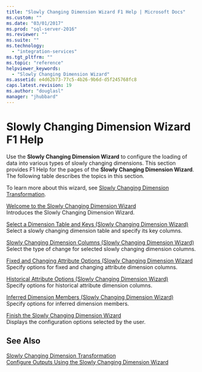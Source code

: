 ```yaml
---
title: "Slowly Changing Dimension Wizard F1 Help | Microsoft Docs"
ms.custom: ""
ms.date: "03/01/2017"
ms.prod: "sql-server-2016"
ms.reviewer: ""
ms.suite: ""
ms.technology: 
  - "integration-services"
ms.tgt_pltfrm: ""
ms.topic: "reference"
helpviewer_keywords: 
  - "Slowly Changing Dimension Wizard"
ms.assetid: e4d62b73-77c5-4b26-9b6d-d5f245768fc8
caps.latest.revision: 19
ms.author: "douglasl"
manager: "jhubbard"
---
```

# Slowly Changing Dimension Wizard F1 Help
  Use the **Slowly Changing Dimension Wizard** to configure the loading of data into various types of slowly changing dimensions. This section provides F1 Help for the pages of the **Slowly Changing Dimension Wizard**. The following table describes the topics in this section.  
  
 To learn more about this wizard, see [Slowly Changing Dimension Transformation](../../../integration-services/data-flow/transformations/slowly-changing-dimension-transformation.md).  
  
 [Welcome to the Slowly Changing Dimension Wizard](../../../integration-services/data-flow/transformations/welcome-to-the-slowly-changing-dimension-wizard.md)  
 Introduces the Slowly Changing Dimension Wizard.  
  
 [Select a Dimension Table and Keys &#40;Slowly Changing Dimension Wizard&#41;](../../../integration-services/data-flow/transformations/select-a-dimension-table-and-keys-slowly-changing-dimension-wizard.md)  
 Select a slowly changing dimension table and specify its key columns.  
  
 [Slowly Changing Dimension Columns &#40;Slowly Changing Dimension Wizard&#41;](../../../integration-services/data-flow/transformations/slowly-changing-dimension-columns-slowly-changing-dimension-wizard.md)  
 Select the type of change for selected slowly changing dimension columns.  
  
 [Fixed and Changing Attribute Options &#40;Slowly Changing Dimension Wizard](../../../integration-services/data-flow/transformations/fixed-and-changing-attribute-options-slowly-changing-dimension-wizard.md)  
 Specify options for fixed and changing attribute dimension columns.  
  
 [Historical Attribute Options &#40;Slowly Changing Dimension Wizard&#41;](../../../integration-services/data-flow/transformations/historical-attribute-options-slowly-changing-dimension-wizard.md)  
 Specify options for historical attribute dimension columns.  
  
 [Inferred Dimension Members &#40;Slowly Changing Dimension Wizard&#41;](../../../integration-services/data-flow/transformations/inferred-dimension-members-slowly-changing-dimension-wizard.md)  
 Specify options for inferred dimension members.  
  
 [Finish the Slowly Changing Dimension Wizard](../../../integration-services/data-flow/transformations/finish-the-slowly-changing-dimension-wizard.md)  
 Displays the configuration options selected by the user.  
  
## See Also  
 [Slowly Changing Dimension Transformation](../../../integration-services/data-flow/transformations/slowly-changing-dimension-transformation.md)   
 [Configure Outputs Using the Slowly Changing Dimension Wizard](../../../integration-services/data-flow/transformations/configure-outputs-using-the-slowly-changing-dimension-wizard.md)  
  
  